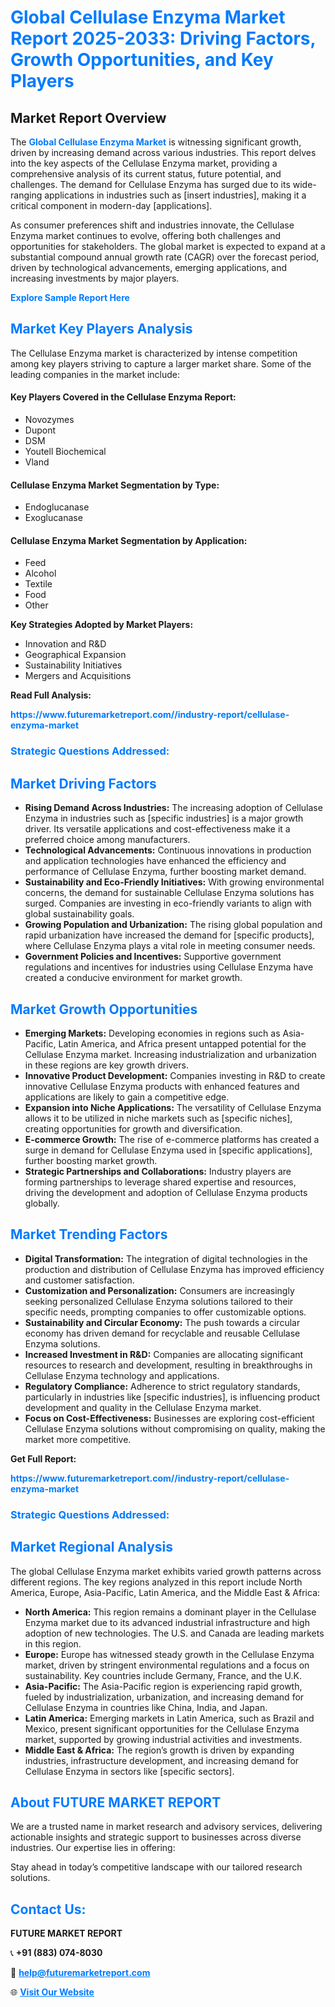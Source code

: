 <h1 style="color: #007BFF;">Global Cellulase Enzyma Market Report 2025-2033: Driving Factors, Growth Opportunities, and Key Players</h1>

<section id="overview">
<h2>Market Report Overview</h2>
<p>The <a href="https://www.futuremarketreport.com//industry-report/cellulase-enzyma-market" style="color: #007BFF; text-decoration: none;"><strong>Global Cellulase Enzyma Market</strong></a> is witnessing significant growth, driven by increasing demand across various industries. This report delves into the key aspects of the Cellulase Enzyma market, providing a comprehensive analysis of its current status, future potential, and challenges. The demand for Cellulase Enzyma has surged due to its wide-ranging applications in industries such as [insert industries], making it a critical component in modern-day [applications].</p>
<p>As consumer preferences shift and industries innovate, the Cellulase Enzyma market continues to evolve, offering both challenges and opportunities for stakeholders. The global market is expected to expand at a substantial compound annual growth rate (CAGR) over the forecast period, driven by technological advancements, emerging applications, and increasing investments by major players.</p>
</section>

<section id="overview">
<p><a href="https://www.futuremarketreport.com//request-sample/reportId=85440" style="color: #007BFF; text-decoration: none;"><strong>Explore Sample Report Here</strong></a></p>
</section>

<section id="key-players">
<h2 style="color: #007BFF;">Market Key Players Analysis</h2>
<p>The Cellulase Enzyma market is characterized by intense competition among key players striving to capture a larger market share. Some of the leading companies in the market include:</p>
<h4>Key Players Covered in the Cellulase Enzyma Report:</h4>
<ul><li>Novozymes</li><li>Dupont</li><li>DSM</li><li>Youtell Biochemical</li><li>Vland</li></ul>
<h4>Cellulase Enzyma Market Segmentation by Type:</h4>
<ul><li>Endoglucanase</li><li>Exoglucanase</li></ul>

<h4>Cellulase Enzyma Market Segmentation by Application:</h4>
<ul><li>Feed</li><li>Alcohol</li><li>Textile</li><li>Food</li><li>Other</li></ul>
<p><strong>Key Strategies Adopted by Market Players:</strong></p>
<ul>
<li>Innovation and R&D</li>
<li>Geographical Expansion</li>
<li>Sustainability Initiatives</li>
<li>Mergers and Acquisitions</li>
</ul>
</section>

<section>
<p><strong>Read Full Analysis: </strong></p><a href="https://www.futuremarketreport.com//industry-report/cellulase-enzyma-market" style="color: #007BFF; text-decoration: none;"><strong>https://www.futuremarketreport.com//industry-report/cellulase-enzyma-market</strong></a>
<h3 style="color: #007BFF;">Strategic Questions Addressed:</h3>
</section>

<section id="driving-factors">
<h2 style="color: #007BFF;">Market Driving Factors</h2>
<ul>
<li><strong>Rising Demand Across Industries:</strong> The increasing adoption of Cellulase Enzyma in industries such as [specific industries] is a major growth driver. Its versatile applications and cost-effectiveness make it a preferred choice among manufacturers.</li>
<li><strong>Technological Advancements:</strong> Continuous innovations in production and application technologies have enhanced the efficiency and performance of Cellulase Enzyma, further boosting market demand.</li>
<li><strong>Sustainability and Eco-Friendly Initiatives:</strong> With growing environmental concerns, the demand for sustainable Cellulase Enzyma solutions has surged. Companies are investing in eco-friendly variants to align with global sustainability goals.</li>
<li><strong>Growing Population and Urbanization:</strong> The rising global population and rapid urbanization have increased the demand for [specific products], where Cellulase Enzyma plays a vital role in meeting consumer needs.</li>
<li><strong>Government Policies and Incentives:</strong> Supportive government regulations and incentives for industries using Cellulase Enzyma have created a conducive environment for market growth.</li>
</ul>
</section>

<section id="growth-opportunities">
<h2 style="color: #007BFF;">Market Growth Opportunities</h2>
<ul>
<li><strong>Emerging Markets:</strong> Developing economies in regions such as Asia-Pacific, Latin America, and Africa present untapped potential for the Cellulase Enzyma market. Increasing industrialization and urbanization in these regions are key growth drivers.</li>
<li><strong>Innovative Product Development:</strong> Companies investing in R&D to create innovative Cellulase Enzyma products with enhanced features and applications are likely to gain a competitive edge.</li>
<li><strong>Expansion into Niche Applications:</strong> The versatility of Cellulase Enzyma allows it to be utilized in niche markets such as [specific niches], creating opportunities for growth and diversification.</li>
<li><strong>E-commerce Growth:</strong> The rise of e-commerce platforms has created a surge in demand for Cellulase Enzyma used in [specific applications], further boosting market growth.</li>
<li><strong>Strategic Partnerships and Collaborations:</strong> Industry players are forming partnerships to leverage shared expertise and resources, driving the development and adoption of Cellulase Enzyma products globally.</li>
</ul>
</section>

<section id="trending-factors">
<h2 style="color: #007BFF;">Market Trending Factors</h2>
<ul>
<li><strong>Digital Transformation:</strong> The integration of digital technologies in the production and distribution of Cellulase Enzyma has improved efficiency and customer satisfaction.</li>
<li><strong>Customization and Personalization:</strong> Consumers are increasingly seeking personalized Cellulase Enzyma solutions tailored to their specific needs, prompting companies to offer customizable options.</li>
<li><strong>Sustainability and Circular Economy:</strong> The push towards a circular economy has driven demand for recyclable and reusable Cellulase Enzyma solutions.</li>
<li><strong>Increased Investment in R&D:</strong> Companies are allocating significant resources to research and development, resulting in breakthroughs in Cellulase Enzyma technology and applications.</li>
<li><strong>Regulatory Compliance:</strong> Adherence to strict regulatory standards, particularly in industries like [specific industries], is influencing product development and quality in the Cellulase Enzyma market.</li>
<li><strong>Focus on Cost-Effectiveness:</strong> Businesses are exploring cost-efficient Cellulase Enzyma solutions without compromising on quality, making the market more competitive.</li>
</ul>
</section>

<section>
<p><strong>Get Full Report: </strong></p><a href="https://www.futuremarketreport.com//industry-report/cellulase-enzyma-market" style="color: #007BFF; text-decoration: none;"><strong>https://www.futuremarketreport.com//industry-report/cellulase-enzyma-market</strong></a>
<h3 style="color: #007BFF;">Strategic Questions Addressed:</h3>
</section>


<section id="regional-analysis">
<h2 style="color: #007BFF;">Market Regional Analysis</h2>
<p>The global Cellulase Enzyma market exhibits varied growth patterns across different regions. The key regions analyzed in this report include North America, Europe, Asia-Pacific, Latin America, and the Middle East & Africa:</p>
<ul>
<li><strong>North America:</strong> This region remains a dominant player in the Cellulase Enzyma market due to its advanced industrial infrastructure and high adoption of new technologies. The U.S. and Canada are leading markets in this region.</li>
<li><strong>Europe:</strong> Europe has witnessed steady growth in the Cellulase Enzyma market, driven by stringent environmental regulations and a focus on sustainability. Key countries include Germany, France, and the U.K.</li>
<li><strong>Asia-Pacific:</strong> The Asia-Pacific region is experiencing rapid growth, fueled by industrialization, urbanization, and increasing demand for Cellulase Enzyma in countries like China, India, and Japan.</li>
<li><strong>Latin America:</strong> Emerging markets in Latin America, such as Brazil and Mexico, present significant opportunities for the Cellulase Enzyma market, supported by growing industrial activities and investments.</li>
<li><strong>Middle East & Africa:</strong> The region’s growth is driven by expanding industries, infrastructure development, and increasing demand for Cellulase Enzyma in sectors like [specific sectors].</li>
</ul>
</section>

<footer>
<h2 style="color: #007BFF;">About FUTURE MARKET REPORT</h2>
<p>We are a trusted name in market research and advisory services, delivering actionable insights and strategic support to businesses across diverse industries. Our expertise lies in offering:</p>

<p>Stay ahead in today’s competitive landscape with our tailored research solutions.</p>

<h2 style="color: #007BFF;">Contact Us:</h2>
<p><strong>FUTURE MARKET REPORT</strong></p>
<p>📞 <strong>+91 (883) 074-8030</strong></p>
<p>📧 <strong><a href="mailto:help@futuremarketreport.com" style="color: #007BFF;">help@futuremarketreport.com</a></strong></p>
<p>🌐 <strong><a href="https://www.futuremarketreport.com/" style="color: #007BFF;">Visit Our Website</a></strong></p>
</footer>